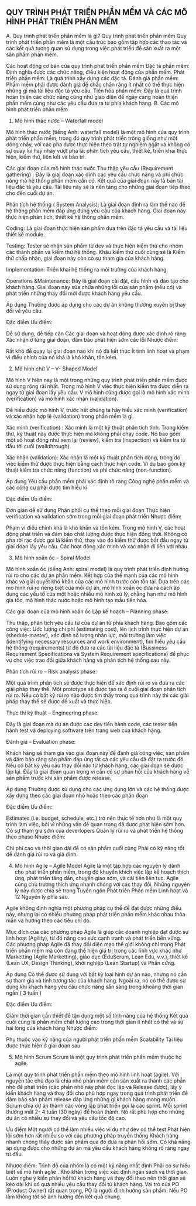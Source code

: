 ## QUY TRÌNH PHÁT TRIỂN PHẦN MỀM VÀ CÁC MÔ HÌNH PHÁT TRIỂN PHẦN MỀM

A. Quy trình phát triển phần mềm là gì?
Quy trình phát triển phần mềm
Quy trình phát triển phần mềm là một cấu trúc bao gồm tập hợp các thao tác và các kết quả tương quan sử dụng trong việc phát triển để sản xuất ra một sản phẩm phần mềm.

Các hoạt động cơ bản của quy trình phát triển phần mềm
Đặc tả phần mềm: Định nghĩa được các chức năng, điều kiện hoạt động của phần mềm.
Phát triển phần mềm: Là quá trình xây dựng các đặc tả.
Đánh giá phần mềm: Phầm mềm phải được đánh giá để chắc chắn rằng ít nhất có thể thực hiện những gì mà tài liệu đặc tả yêu cầu.
Tiến hóa phần mềm: Đây là quá trình hoàn thiện các chức năng cũng như giao diện để ngày càng hoàn thiện phần mềm cũng như các yêu cầu đưa ra từ phía khách hàng.
B. Các mô hình phát triển phần mềm
1. Mô hình thác nước – Waterfall model


Mô hình thác nước (tiếng Anh: waterfall model) là một mô hình của quy trình phát triển phần mềm, trong đó quy trình phát triển trông giống như một dòng chảy, với các pha được thực hiện theo trật tự nghiêm ngặt và không có sự quay lui hay nhảy vượt pha là: phân tích yêu cầu, thiết kế, triển khai thực hiện, kiểm thử, liên kết và bảo trì.

Các giai đoạn của mô hình thác nước
Thu thập yêu cầu (Requirement gathering) : Đây là giai đoạn xác định các yêu cầu chức năng và phi chức năng mà hệ thống phần mềm cần có. Kết quả của giai đoạn này là bản tài liệu đặc tả yêu cầu. Tài liệu này sẽ là nền tảng cho những giai đoạn tiếp theo cho đến cuối dự án.

Phân tích hệ thống ( System Analysis): Là giai đoạn định ra làm thế nào để hệ thống phần mềm đáp ứng đúng yêu cầu của khách hàng. Giai đoạn này thực hiện phân tích, thiết kế hệ thống phần mềm.

Coding: Là giai đoạn thực hiện sản phẩm dựa trên đặc tả yêu cầu và tài liệu thiết kế module.

Testing: Tester sẽ nhận sản phẩm từ dev và thực hiện kiểm thử cho nhóm các thành phần và kiểm thử hệ thống. Khâu kiểm thử cuối cùng sẽ là Kiểm thử chấp nhận, giai đoạn này còn có sự tham gia của khách hàng.

Implementation: Triển khai hệ thống ra môi trường của khách hàng.

Operations &Maintenance: Đây là giai đoạn cài đặt, cấu hình và đào tạo cho khách hàng. Giai đoạn này sửa chữa những lỗi của sản phẩm (nếu có) và phát triển những thay đổi mới được khách hàng yêu cầu.

Áp dụng
Thường được áp dụng cho các dự án không thường xuyên bị thay đổi về yêu cầu.

Đặc điểm
Ưu điểm:

Dễ sử dụng, dễ tiếp cận Các giai đoạn và hoạt động được xác định rõ ràng Xác nhận ở từng giai đoạn, đảm bảo phát hiện sớm các lỗi Nhược điểm:

Rất khó để quay lại giai đoạn nào khi nó đã kết thúc Ít tính linh hoạt và phạm vi điều chỉnh của nó khá là khó khăn, tốn kém.

2. Mô hình chữ V – V- Shaped Model


Mô hình V hiện nay là một trong những quy trình phát triển phần mềm được sử dụng rộng rãi nhất. Trong mô hình V việc thực hiện kiểm tra được diễn ra ngay từ giai đoạn lấy yêu cầu. V mô hình cũng được gọi là mô hình xác minh (verification) và mô hình xác nhận (validation).

Để hiểu được mô hình V, trước hết chúng ta hãy hiểu xác minh (verification) và xác nhận hợp lệ (validation) trong phần mềm là gì.

Xác minh (verification) : Xác minh là một kỹ thuật phân tích tĩnh. Trong kiểm thử, kỹ thuật này được thực hiện mà không phải chạy code. Nó bao gồm một số hoạt đông như xem lại (review), kiểm tra (inspection) và kiểm tra từ đầu tới cuối (walkthrough).

Xác nhận (validation): Xác nhận là một kỹ thuật phân tích động, trong đó việc kiểm thử được thực hiện bằng cách thực hiện code. Ví dụ bao gồm kỹ thuật kiểm tra chức năng (function) và phi chức năng (non-function).

Áp dụng
Yêu cầu phần mềm phải xác định rõ ràng Công nghệ phần mềm và các công cụ phải được tìm hiểu kĩ

Đặc điểm
Ưu điểm:

Đơn giản dễ sử dụng Phân phối cụ thể theo mỗi giai đoạn Thực hiện verification và validation sớm trong mỗi giai đoạn phát triển Nhược điểm:

Phạm vi điều chỉnh khá là khó khăn và tốn kém. Trong mô hình V, các hoạt động phát triển và đảm bảo chất lượng được thực hiện đồng thời. Không có pha rời rạc được gọi là kiểm thử, thay vào đó kiểm thử được bắt đầu ngay từ giai đoạn lấy yêu cầu. Các hoạt động xác minh và xác nhận đi liền với nhau.

3. Mô hình xoắn ốc – Spiral Model


Mô hình xoắn ốc (tiếng Anh: spiral model) là quy trình phát triển định hướng rủi ro cho các dự án phần mềm. Kết hợp của thế mạnh của các mô hình khác và giải quyết khó khăn của các mô hình trước còn tồn tại. Dựa trên các mô hình rủi ro riêng biệt của mỗi dự án, mô hình xoắn ốc đưa ra cách áp dụng các yếu tố của một hoặc nhiều mô hình xử lý, chẳng hạn như mô hình gia tốc, mô hình thác nước hoặc mô hình tạo mẫu tiến hóa.

Các giai đoạn của mô hình xoắn ốc
Lập kế hoạch – Planning phase:

Thu thập, phân tích yêu cầu từ của dự án từ phía khách hàng. Bao gồm các công việc: Ước lượng chi phí (estimating cost), lên lịch trình thực hiện dự án (shedule-master), xác định số lượng nhân lực, môi trường làm việc (identifying necessary resources and work environment), tìm hiểu yêu cầu hệ thống (requirements) từ đó đưa ra các tài liệu đặc tả (Bussiness Requirement Specifications và System Requirement specifications) để phục vụ cho việc trao đổi giữa khách hàng và phân tích hệ thống sau này.

Phân tích rủi ro – Risk analysis phase:

Một quá trình phân tích sẽ được thực hiện để xác định rủi ro và đưa ra các giải pháp thay thế. Một prototype sẽ được tạo ra ở cuối giai đoạn phân tích rủi ro. Nếu có bất kỳ rủi ro nào được tìm thấy trong quá trình này thì các giải pháp thay thế sẽ được đề xuất và thực hiện.

Thực thi kỹ thuật – Engineering phase:

Đây là giai đoạn mà dự án được các dev tiến hành code, các tester tiến hành test và deploying software trên trang web của khách hàng.

Đánh giá – Evaluation phase:

Khách hàng sẽ tham gia vào giai đoạn này để đánh giá công việc, sản phẩm và đảm bảo rằng sản phẩm đáp ứng tất cả các yêu cầu đã đặt ra trước đó. Nếu có bất kỳ yêu cầu thay đổi nào từ khách hàng, các giai đoạn sẽ được lặp lại. Đây là giai đoạn quan trọng vì cần có sự phản hồi của khách hàng về sản phẩm trước khi sản phẩm được release.

Áp dụng
Thường được sử dụng cho các ứng dụng lớn và các hệ thống được xây dựng theo các giai đoạn nhỏ hoặc theo các phân đoạn

Đặc điểm
Ưu điểm:

Estimates (i.e. budget, schedule, etc.) trở nên thực tế hơn như là một quy trình làm việc, bởi vì những vấn đề quan trọng đã được phát hiện sớm hơn. Có sự tham gia sớm của deverlopers Quản lý rủi ro và phát triển hệ thống theo phase Nhược điểm:

Chi phí cao và thời gian dài để có sản phẩm cuối cùng Phải có kỹ năng tốt để đánh giá rủi ro và giả định.

4. Mô hình Agile – Agile Model
Agile là một tập hợp các nguyên lý dành cho phát triển phần mềm, trong đó khuyến khích việc lập kế hoạch thích ứng, phát triển tăng dần, chuyển giao sớm, và cải tiến liên tục. Agile cũng chủ trương thích ứng nhanh chóng với các thay đổi. Những nguyên lý này được chia sẻ trong Tuyên ngôn Phát triển Phần mềm Linh hoạt và 12 Nguyên lý phía sau.

Agile không định nghĩa một phương pháp cụ thể để đạt được những điều này, nhưng lại có nhiều phương pháp phát triển phần mềm khác nhau thỏa mãn và hướng theo các tiêu chí đó.

Mục đích của các phương pháp Agile là giúp các doanh nghiệp đạt được sự linh hoạt (Agility), từ đó nâng cao sức cạnh tranh và phát triển bền vững. Các phương pháp Agile đã thay đổi diện mạo thế giới không chỉ trong Phát triển phần mềm mà còn đang thể hiện giá trị trong các lĩnh vực khác như Marketting (Agile Marketting), giáo dục (EduScrum, Lean Edu, v.v.), thiết kế (Lean UX, Design Thinking), khởi nghiệp (Lean Startup) và Phần cứng.

Áp dụng
Có thể được sử dụng với bất kỳ loại hình dự án nào, nhưng nó cần sự tham gia và tính tương tác của khách hàng. Ngoài ra, nó có thể được sử dụng khi khách hàng yêu cầu chức năng sẵn sàng trong khoảng thời gian ngắn ( 3 tuần )

Đặc điểm
Ưu điểm:

Giảm thời gian cần thiết để tận dụng một số tính năng của hệ thống Kết quả cuối cùng là phần mềm chất lượng cao trong thời gian ít nhất có thể và sự hài lòng của khách hàng Nhược điểm:

Phụ thuộc vào kỹ năng của người phát triển phần mềm Scalability Tài liệu được thực hiện ở giai đoạn sau

5. Mô hình Scrum
Scrum là một quy trình phát triển phần mềm thuộc họ agile.

Là một quy trình phát triển phần mềm theo mô hình linh hoạt (agile). Với nguyên tắc chủ đạo là chia nhỏ phần mềm cần sản xuất ra thành các phần nhỏ để phát triển (các phần nhỏ này phải đọc lập và Release được), lấy ý kiến khách hàng và thay đổi cho phù hợp ngay trong quá trình phát triển để đảm bảo sản phẩm release đáp ứng những gì khách hàng mong muốn. Scrum chia dự án thành các vòng lặp phát triển gọi là các sprint. Mỗi sprint thường mất 2- 4 tuần (30 ngày) để hoàn thành. Nó rất phù hợp cho những dự án có nhiều sự thay đổi và yêu cầu tốc độ cao.

Ưu điểm
Một người có thể làm nhiều việc ví dụ như dev có thể test Phát hiện lỗi sớm hơn rất nhiều so với các phương pháp truyền thống Khách hàng nhanh chóng thấy được sản phẩm qua đó đưa ra phản hồi sớm. Có khả năng áp dụng được cho những dự án mà yêu cầu khách hàng không rõ ràng ngay từ đầu.

Nhược điểm:
Trình độ của nhóm là có một kỹ năng nhất định Phải có sự hiểu biết về mô hình aglie . Khó khăn trong việc xác định ngân sách và thời gian. Luôn nghe ý kiến phản hồi từ khách hàng và thay đổi theo nên thời gian sẽ kéo dài khi có quá nhiều yêu cầu thay đổi từ khách hàng. Vai trò của PO (Product Owner) rất quan trọng, PO là người định hướng sản phẩm. Nếu PO làm không tốt sẽ ảnh hưởng đến kết quả chung.
